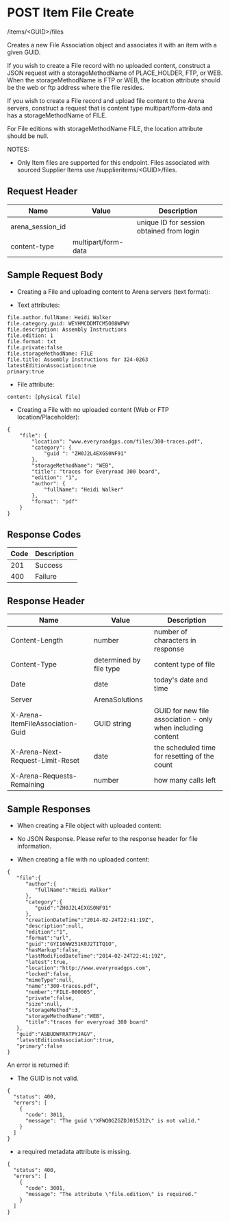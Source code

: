 # POST Item File Create
/items/&lt;GUID&gt;/files

Creates a new File Association object and associates it with an item with a given GUID.

If you wish to create a File record with no uploaded content, construct a JSON request with a storageMethodName of PLACE_HOLDER, FTP, or WEB. When the storageMethodName is FTP or WEB, the location attribute should be the web or ftp address where the file resides.


If you wish to create a File record and upload file content to the Arena servers, construct a request that is content type multipart/form-data and has a storageMethodName  of FILE. 


For File editions with storageMethodName FILE, the location attribute should be null.

NOTES:
          
        

* Only Item files are supported for this endpoint. Files associated with sourced Supplier Items use /supplieritems/&lt;GUID&gt;/files.

## Request Header

| Name<br> | Value<br> | Description<br> |
|  --- |  --- |  --- | 
| arena_session_id<br> |   | unique ID for session obtained from login<br> |
| content-type<br> | multipart/form-data<br> |   |

## Sample Request Body

          
          
        

* Creating a File and uploading content to Arena servers (text format):

* Text attributes:

```
file.author.fullName: Heidi Walker
file.category.guid: WEYHMCDDMTCM5O08WPWY
file.description: Assembly Instructions
file.edition: 1
file.format: txt
file.private:false
file.storageMethodName: FILE
file.title: Assembly Instructions for 324-0263
latestEditionAssociation:true
primary:true
```
* File attribute:

```
content: [physical file]
```
* Creating a File with no uploaded content (Web or FTP location/Placeholder):

```
{
    "file": {
        "location": "www.everyroadgps.com/files/300-traces.pdf",
        "category": {
            "guid ": "ZH0J2L4EXGS0NF91"
        },
        "storageMethodName": "WEB",
        "title": "traces for Everyroad 300 board",
        "edition": "1",
        "author": {
            "fullName": "Heidi Walker"
        },
        "format": "pdf"
    }
}

```
## Response Codes

| Code<br> | Description<br> |
|  --- |  --- | 
| 201<br> | Success<br> |
| 400<br> | Failure<br> |

## Response Header

| Name<br> | Value<br> | Description<br> |
|  --- |  --- |  --- | 
| Content-Length<br> | number<br> | number of characters in response<br> |
| Content-Type<br> | determined by file type<br> | content type of file<br> |
| Date<br> | date<br> | today's date and time<br> |
| Server<br> | ArenaSolutions<br> |   |
| X-Arena-ItemFileAssociation-Guid<br> | GUID string<br> | GUID for new file association - only when including content<br> |
| X-Arena-Next-Request-Limit-Reset<br> | date<br> | the scheduled time for resetting of the count<br> |
| X-Arena-Requests-Remaining<br> | number<br> | how many calls left<br> |

## Sample Responses
* When creating a File object with uploaded content:

* No JSON Response. Please refer to the response header for file information.

* When creating a file with no uploaded content:

```
{  
   "file":{  
      "author":{  
         "fullName":"Heidi Walker"
      },
      "category":{  
         "guid":"ZH0J2L4EXGS0NF91"
      },
      "creationDateTime":"2014-02-24T22:41:19Z",
      "description":null,
      "edition":"1",
      "format":"url",
      "guid":"GYI16WW251K0J2TITQ1O",
      "hasMarkup":false,
      "lastModifiedDateTime":"2014-02-24T22:41:19Z",
      "latest":true,
      "location":"http://www.everyroadgps.com",
      "locked":false,
      "mimeType":null,
      "name":"300-traces.pdf",
      "number":"FILE-000005",
      "private":false,
      "size":null,
      "storageMethod":3,
      "storageMethodName":"WEB",
      "title":"traces for everyroad 300 board"
   },
   "guid":"ASBUDWFRATPYJAGV",
   "latestEditionAssociation":true,
   "primary":false
}
```
An error is returned if:
          
          
        

* The GUID is not valid.

```
{
  "status": 400,
  "errors": [
    {
      "code": 3011,
      "message": "The guid \"XFWQ0GZGZDJ015J12\" is not valid."
    }
  ]
}
```
* a required metadata attribute is missing.

```
{
  "status": 400,
  "errors": [
    {
      "code": 3001,
      "message": "The attribute \"file.edition\" is required."
    }
  ]
}
```
